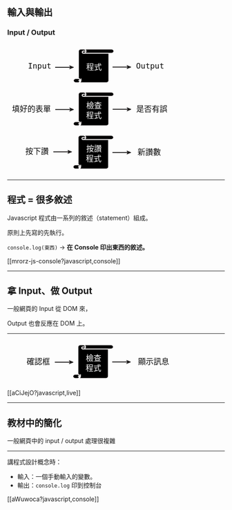 輸入與輸出
--------

### Input / Output

<svg width="400" height="300" xmlns="http://www.w3.org/2000/svg">
 <!-- Created with SVG-edit - http://svg-edit.googlecode.com/ -->
 <defs>
  <marker id="se_marker_end_svg_6" markerUnits="strokeWidth" orient="auto" viewBox="0 0 100 100" markerWidth="5" markerHeight="5" refX="50" refY="50">
   <path id="svg_17" d="m100,50l-100,40l30,-40l-30,-40l100,40z" fill="#1c1a1a" stroke="#1c1a1a" stroke-width="10"/>
  </marker>
  <marker id="se_marker_end_svg_7" markerUnits="strokeWidth" orient="auto" viewBox="0 0 100 100" markerWidth="5" markerHeight="5" refX="50" refY="50">
   <path id="svg_20" d="m100,50l-100,40l30,-40l-30,-40l100,40z" fill="#1c1a1a" stroke="#1c1a1a" stroke-width="10"/>
  </marker>
 </defs>
 <g>
  <title>Layer 1</title>
  <g id="program1">
   <path fill="#000000" stroke="#fcf9f9" stroke-width="2" stroke-dasharray="null" stroke-linejoin="null" stroke-linecap="null" d="m164.94998,79.94498l0,-63.37497l0,0c0,-2.6925 2.63058,-4.87501 5.87503,-4.87501l70.5,0c3.24443,0 5.87498,2.1825 5.87498,4.87501c0,2.69264 -2.63055,4.87502 -5.87498,4.87502l-5.87646,0l0,63.37495c0,2.69254 -2.62912,4.87502 -5.87357,4.87502l-70.5,0l0,0c-3.24443,0 -5.87498,-2.18248 -5.87498,-4.87502c0,-2.69218 2.63055,-4.875 5.87498,-4.875l5.875,0zm11.75002,-68.24998l0,0c3.24445,0 5.875,2.1825 5.875,4.87501c0,2.69264 -2.63055,4.87502 -5.875,4.87502c-1.62221,0 -2.93747,-1.09139 -2.93747,-2.43752c0,-1.34629 1.31528,-2.4375 2.93747,-2.4375l5.875,0m58.75003,4.87502l-64.62503,0m-11.75002,58.49995l0,0c1.62225,0 2.93753,1.0914 2.93753,2.43752c0,1.34637 -1.31528,2.43748 -2.93753,2.43748l5.87503,0m-5.87503,4.87502l0,0c3.24448,0 5.87503,-2.18248 5.87503,-4.87502l0,-4.875" id="svg_1"/>
   <text fill="#ffffff" stroke="#fcf9f9" stroke-width="0" stroke-dasharray="null" stroke-linejoin="null" stroke-linecap="null" x="201" y="60" id="svg_3" font-size="18" font-family="Monospace" text-anchor="middle" xml:space="preserve">程式</text>
  </g>
  <g id="input1" class="fragment">
   <text fill="#0c0c0c" stroke="#fcf9f9" stroke-width="0" stroke-dasharray="null" stroke-linejoin="null" stroke-linecap="null" x="75" y="57" id="svg_4" font-size="18" font-family="Monospace" text-anchor="middle" xml:space="preserve">Input</text>
   <line fill="none" stroke="#1c1a1a" stroke-width="2" stroke-dasharray="null" stroke-linejoin="null" stroke-linecap="null" x1="111" y1="54" x2="149.01316" y2="54" id="svg_6" marker-end="url(#se_marker_end_svg_6)"/>
  </g>
  <g id="output1" class="fragment">
   <text fill="#0c0c0c" stroke="#fcf9f9" stroke-width="0" stroke-dasharray="null" stroke-linejoin="null" stroke-linecap="null" x="331" y="56.57031" font-size="18" font-family="Monospace" text-anchor="middle" xml:space="preserve" id="svg_5">Output</text>
   <line fill="none" stroke="#1c1a1a" stroke-width="2" stroke-dasharray="null" stroke-linejoin="null" stroke-linecap="null" x1="243.99342" y1="53.5" x2="282.00658" y2="53.5" marker-end="url(#se_marker_end_svg_7)" id="svg_7"/>
  </g>
  <g id="program2" class="fragment">
   <path fill="#000000" stroke="#fcf9f9" stroke-width="2" stroke-dasharray="null" stroke-linejoin="null" stroke-linecap="null" d="m164.75,179.74998l0,-63.37496l0,0c0,-2.6925 2.63055,-4.87502 5.875,-4.87502l70.5,0c3.24445,0 5.875,2.18251 5.875,4.87502c0,2.69263 -2.63055,4.87502 -5.875,4.87502l-5.87646,0l0,63.37495c0,2.69255 -2.62909,4.87503 -5.87357,4.87503l-70.49998,0l0,0c-3.24443,0 -5.87497,-2.18248 -5.87497,-4.87503c0,-2.69217 2.63054,-4.875 5.87497,-4.875l5.87503,0l-0.00002,0zm11.75,-68.24998l0,0c3.24445,0 5.875,2.18251 5.875,4.87502c0,2.69264 -2.63055,4.87502 -5.875,4.87502c-1.62219,0 -2.9375,-1.09138 -2.9375,-2.43752c0,-1.34628 1.31531,-2.4375 2.9375,-2.4375l5.875,0m58.75,4.87502l-64.625,0m-11.75,58.49995l0,0c1.62225,0 2.93753,1.0914 2.93753,2.43752c0,1.34637 -1.31528,2.43748 -2.93753,2.43748l5.875,0m-5.875,4.87502l0,0c3.24448,0 5.875,-2.18248 5.875,-4.87502l0,-4.875" id="svg_8"/>
   <text fill="#ffffff" stroke="#fcf9f9" stroke-width="0" stroke-dasharray="null" stroke-linejoin="null" stroke-linecap="null" x="200.8" y="171.80501" font-size="18" font-family="Monospace" text-anchor="middle" xml:space="preserve" id="svg_10">程式</text>
   <text fill="#ffffff" stroke="#fcf9f9" stroke-width="0" stroke-dasharray="null" stroke-linejoin="null" stroke-linecap="null" x="200.99532" y="148.56282" font-size="18" font-family="Monospace" text-anchor="middle" xml:space="preserve" id="svg_11">檢查</text>
  </g>
  <g id="input2" class="fragment">
   <line fill="none" stroke="#1c1a1a" stroke-width="2" stroke-dasharray="null" stroke-linejoin="null" stroke-linecap="null" x1="111.25" y1="151.78125" x2="149.26316" y2="151.78125" marker-end="url(#se_marker_end_svg_6)" id="svg_18"/>
   <text fill="#0c0c0c" stroke="#fcf9f9" stroke-width="0" stroke-dasharray="null" stroke-linejoin="null" stroke-linecap="null" x="56" y="157" id="svg_22" font-size="18" font-family="Monospace" text-anchor="middle" xml:space="preserve">填好的表單</text>
  </g>
  <g id="output2" class="fragment">
   <line fill="none" stroke="#1c1a1a" stroke-width="2" stroke-dasharray="null" stroke-linejoin="null" stroke-linecap="null" x1="244.24342" y1="151.28125" x2="282.25658" y2="151.28125" marker-end="url(#se_marker_end_svg_7)" id="svg_21"/>
   <text fill="#0c0c0c" stroke="#fcf9f9" stroke-width="0" stroke-dasharray="null" stroke-linejoin="null" stroke-linecap="null" x="335" y="157" id="svg_23" font-size="18" font-family="Monospace" text-anchor="middle" xml:space="preserve">是否有誤</text>
  </g>
  <g id="program3" class="fragment">
   <path fill="#000000" stroke="#fcf9f9" stroke-width="2" stroke-dasharray="null" stroke-linejoin="null" stroke-linecap="null" d="m164.25,279.75l0,-63.375l0,0c0,-2.692 2.631,-4.875 5.875,-4.875l70.5,0c3.244,0 5.875,2.183 5.875,4.875c0,2.69299 -2.631,4.875 -5.875,4.875l-5.87601,0l0,63.375c0,2.69299 -2.62999,4.875 -5.87399,4.875l-70.5,0l0,0c-3.244,0 -5.875,-2.18201 -5.875,-4.875c0,-2.69199 2.631,-4.875 5.875,-4.875l5.875,0zm11.75,-68.25l0,0c3.244,0 5.875,2.183 5.875,4.875c0,2.69299 -2.631,4.875 -5.875,4.875c-1.62199,0 -2.937,-1.091 -2.937,-2.437c0,-1.347 1.315,-2.438 2.937,-2.438l5.875,0m58.75,4.875l-64.625,0m-11.75,58.5l0,0c1.62199,0 2.938,1.091 2.938,2.43799c0,1.34601 -1.31601,2.43701 -2.938,2.43701l5.875,0m-5.875,4.875l0,0c3.244,0 5.875,-2.18201 5.875,-4.875l0,-4.875" id="svg_26"/>
   <text fill="#ffffff" stroke="#fcf9f9" stroke-width="0" stroke-dasharray="null" stroke-linejoin="null" stroke-linecap="null" x="200.3" y="271.80501" font-size="18" font-family="Monospace" text-anchor="middle" xml:space="preserve" id="svg_27">程式</text>
   <text fill="#ffffff" stroke="#fcf9f9" stroke-width="0" stroke-dasharray="null" stroke-linejoin="null" stroke-linecap="null" x="201" y="249" id="svg_35" font-size="18" font-family="Monospace" text-anchor="middle" xml:space="preserve">按讚</text>
  </g>
  <g id="input3" class="fragment">
   <line fill="none" stroke="#1c1a1a" stroke-width="2" stroke-dasharray="null" stroke-linejoin="null" stroke-linecap="null" x1="106.75" y1="249.78125" x2="144.76316" y2="249.78125" marker-end="url(#se_marker_end_svg_6)" id="svg_30"/>
   <text fill="#0c0c0c" stroke="#fcf9f9" stroke-width="0" stroke-dasharray="null" stroke-linejoin="null" stroke-linecap="null" x="23" y="254" id="svg_37" font-size="18" font-family="Monospace" text-anchor="middle" xml:space="preserve"/>
   <text fill="#0c0c0c" stroke="#fcf9f9" stroke-width="0" stroke-dasharray="null" stroke-linejoin="null" stroke-linecap="null" x="69" y="255" id="svg_38" font-size="18" font-family="Monospace" text-anchor="middle" xml:space="preserve">按下讚</text>
  </g>
  <g id="output3" class="fragment">
   <line fill="none" stroke="#1c1a1a" stroke-width="2" stroke-dasharray="null" stroke-linejoin="null" stroke-linecap="null" x1="243.74342" y1="251.28125" x2="281.75658" y2="251.28125" marker-end="url(#se_marker_end_svg_7)" id="svg_33"/>
   <text fill="#0c0c0c" stroke="#fcf9f9" stroke-width="0" stroke-dasharray="null" stroke-linejoin="null" stroke-linecap="null" x="329" y="257" id="svg_40" font-size="18" font-family="Monospace" text-anchor="middle" xml:space="preserve">新讚數</text>
  </g>
 </g>
</svg>


---

程式 = 很多敘述
--------

Javascript 程式由一系列的敘述（statement）組成。

原則上先寫的先執行。

`console.log(東西)` → <b>在 Console 印出東西的敘述。</b>

[[mrorz-js-console?javascript,console]]

---

拿 Input、做 Output
--------

一般網頁的 Input 從 DOM 來，

Output 也會反應在 DOM 上。

----

<svg width="400" height="100" xmlns="http://www.w3.org/2000/svg">
 <!-- Created with SVG-edit - http://svg-edit.googlecode.com/ -->
 <defs>
  <marker refY="50" refX="50" markerHeight="5" markerWidth="5" viewBox="0 0 100 100" orient="auto" markerUnits="strokeWidth" id="se_marker_end_svg_6">
   <path stroke-width="10" stroke="#1c1a1a" fill="#1c1a1a" d="m100,50l-100,40l30,-40l-30,-40l100,40z" id="svg_17"/>
  </marker>
  <marker refY="50" refX="50" markerHeight="5" markerWidth="5" viewBox="0 0 100 100" orient="auto" markerUnits="strokeWidth" id="se_marker_end_svg_7">
   <path stroke-width="10" stroke="#1c1a1a" fill="#1c1a1a" d="m100,50l-100,40l30,-40l-30,-40l100,40z" id="svg_20"/>
  </marker>
 </defs>
 <g>
  <title>Layer 1</title>
  <path id="svg_9" d="m202.37,53.16499l0,-0.81248l0,0c0,-0.03452 0.02803,-0.0625 0.0625,-0.0625l0.75,0c0.03456,0 0.0625,0.02798 0.0625,0.0625c0,0.03452 -0.02794,0.0625 -0.0625,0.0625l-0.0625,0l0,0.81248c0,0.03453 -0.02794,0.0625 -0.06247,0.0625l-0.75003,0l0,0c-0.03447,0 -0.0625,-0.02797 -0.0625,-0.0625c0,-0.0345 0.02803,-0.0625 0.0625,-0.0625l0.0625,0zm0.125,-0.87498l0,0c0.03456,0 0.06253,0.02798 0.06253,0.0625c0,0.03452 -0.02797,0.0625 -0.06253,0.0625c-0.01724,0 -0.03125,-0.01399 -0.03125,-0.03125c0,-0.01726 0.01401,-0.03125 0.03125,-0.03125l0.06253,0m0.62497,0.0625l-0.6875,0m-0.125,0.74998l0,0c0.01727,0 0.03125,0.01401 0.03125,0.03125c0,0.01726 -0.01398,0.03125 -0.03125,0.03125l0.0625,0m-0.0625,0.0625l0,0c0.03456,0 0.0625,-0.02797 0.0625,-0.0625l0,-0.0625" stroke-linecap="null" stroke-linejoin="null" stroke-dasharray="null" stroke-width="2" stroke="#000000" fill="#000000"/>
  <g id="program2">
   <path id="svg_8" d="m163.75,79.74998l0,-63.37496l0,0c0,-2.6925 2.63055,-4.87502 5.875,-4.87502l70.5,0c3.24445,0 5.875,2.18251 5.875,4.87502c0,2.69263 -2.63055,4.87502 -5.875,4.87502l-5.87646,0l0,63.37495c0,2.69255 -2.62909,4.87503 -5.87357,4.87503l-70.49998,0l0,0c-3.24443,0 -5.87497,-2.18248 -5.87497,-4.87503c0,-2.69217 2.63054,-4.875 5.87497,-4.875l5.87503,0l-0.00002,0l0,-0.00002zm11.75,-68.24998l0,0c3.24445,0 5.875,2.18251 5.875,4.87502c0,2.69264 -2.63055,4.87502 -5.875,4.87502c-1.62219,0 -2.9375,-1.09138 -2.9375,-2.43752c0,-1.34628 1.31531,-2.4375 2.9375,-2.4375l5.875,0m58.75,4.87502l-64.625,0m-11.75,58.49995l0,0c1.62225,0 2.93753,1.0914 2.93753,2.43752c0,1.34637 -1.31528,2.43748 -2.93753,2.43748l5.875,0m-5.875,4.87502l0,0c3.24448,0 5.875,-2.18248 5.875,-4.87502l0,-4.875" stroke-linecap="null" stroke-linejoin="null" stroke-dasharray="null" stroke-width="2" stroke="#fcf9f9" fill="#000000"/>
   <text id="svg_10" xml:space="preserve" text-anchor="middle" font-family="Monospace" font-size="18" y="71.80501" x="199.8" stroke-linecap="null" stroke-linejoin="null" stroke-dasharray="null" stroke-width="0" stroke="#fcf9f9" fill="#ffffff">程式</text>
   <text id="svg_11" xml:space="preserve" text-anchor="middle" font-family="Monospace" font-size="18" y="48.56282" x="199.99532" stroke-linecap="null" stroke-linejoin="null" stroke-dasharray="null" stroke-width="0" stroke="#fcf9f9" fill="#ffffff">檢查</text>
  </g>
  <g id="input2">
   <line id="svg_18" marker-end="url(#se_marker_end_svg_6)" y2="51.78125" x2="148.26316" y1="51.78125" x1="110.25" stroke-linecap="null" stroke-linejoin="null" stroke-dasharray="null" stroke-width="2" stroke="#1c1a1a" fill="none"/>
   <text fill="#0c0c0c" stroke="#fcf9f9" stroke-width="0" stroke-dasharray="null" stroke-linejoin="null" stroke-linecap="null" x="72" y="57" id="svg_22" font-size="18" font-family="Monospace" text-anchor="middle" xml:space="preserve">確認框</text>
  </g>
  <g id="output2">
   <line id="svg_21" marker-end="url(#se_marker_end_svg_7)" y2="51.28125" x2="281.25658" y1="51.28125" x1="243.24342" stroke-linecap="null" stroke-linejoin="null" stroke-dasharray="null" stroke-width="2" stroke="#1c1a1a" fill="none"/>
   <text fill="#0c0c0c" stroke="#fcf9f9" stroke-width="0" stroke-dasharray="null" stroke-linejoin="null" stroke-linecap="null" x="339" y="57" id="svg_25" font-size="18" font-family="Monospace" text-anchor="middle" xml:space="preserve">顯示訊息</text>
  </g>
 </g>
</svg>

[[aCiJejO?javascript,live]]

---

教材中的簡化
----------

一般網頁中的 input / output 處理很複雜

----

講程式設計概念時：

* 輸入：一個手動輸入的變數。
* 輸出：`console.log` 印到控制台

[[aWuwoca?javascript,console]]